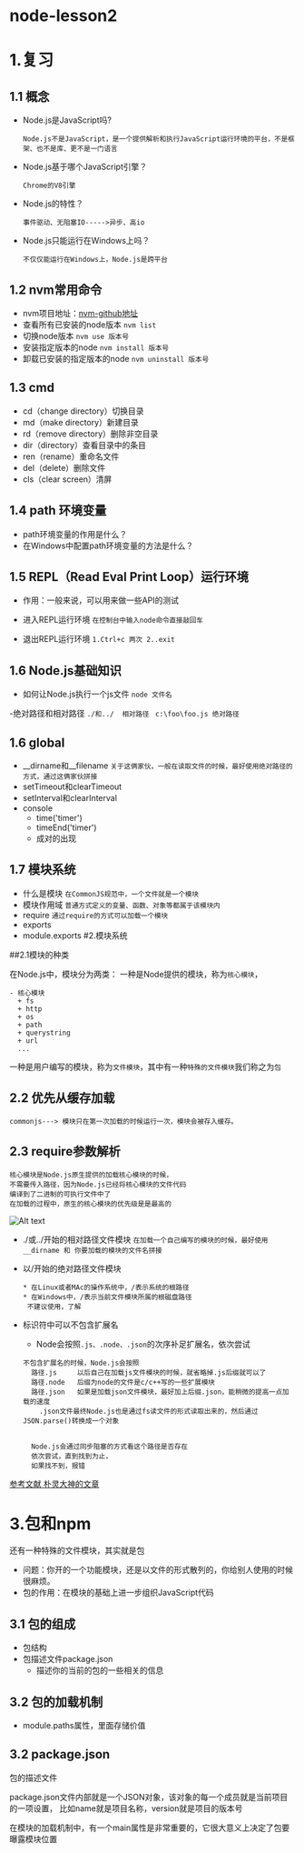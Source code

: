 # node-lesson2

# 1.复习

## 1.1 概念
- Node.js是JavaScript吗?

  `Node.js不是JavaScript，是一个提供解析和执行JavaScript运行环境的平台，不是框架、也不是库、更不是一门语言`
  
- Node.js基于哪个JavaScript引擎？

  `Chrome的V8引擎`
  
- Node.js的特性？

  `事件驱动、无阻塞IO----->异步、高io`
  
- Node.js只能运行在Windows上吗？

  `不仅仅能运行在Windows上，Node.js是跨平台`
  
## 1.2 nvm常用命令
- nvm项目地址：[nvm-github地址](https://github.com/coreybutler/nvm-windows)
- 查看所有已安装的node版本
``` nvm list ```
- 切换node版本
``` nvm use 版本号 ```
- 安装指定版本的node
``` nvm install 版本号 ```
- 卸载已安装的指定版本的node
``` nvm uninstall 版本号 ```

## 1.3 cmd
- cd（change directory）切换目录
- md（make directory）新建目录
- rd（remove directory）删除非空目录
- dir（directory）查看目录中的条目
- ren（rename）重命名文件
- del（delete）删除文件
- cls（clear screen）清屏

## 1.4 path 环境变量
- path环境变量的作用是什么？
- 在Windows中配置path环境变量的方法是什么？  

## 1.5 REPL（Read Eval Print Loop）运行环境

- 作用：一般来说，可以用来做一些API的测试

- 进入REPL运行环境
  `在控制台中输入node命令直接敲回车`
  
- 退出REPL运行环境
  ` 1.Ctrl+c 两次 2..exit `

## 1.6 Node.js基础知识
- 如何让Node.js执行一个js文件
  `node 文件名`

-绝对路径和相对路径
  `./和../  相对路径 `
  `c:\foo\foo.js 绝对路径 `


## 1.6 global
- __dirname和__filename
  ` 关于这俩家伙，一般在读取文件的时候，最好使用绝对路径的方式，通过这俩家伙拼接 `
- setTimeout和clearTimeout
- setInterval和clearInterval
- console
  + time('timer')
  + timeEnd('timer')
  + 成对的出现

## 1.7 模块系统
- 什么是模块
  ``` 在CommonJS规范中，一个文件就是一个模块 ```
- 模块作用域
  ``` 普通方式定义的变量、函数、对象等都属于该模块内 ```
- require
  ``` 通过require的方式可以加载一个模块 ```
- exports
- module.exports
#2.模块系统

##2.1模块的种类

在Node.js中，模块分为两类：
一种是Node提供的模块，称为`核心模块`，
```
- 核心模块
  + fs
  + http
  + os
  + path
  + querystring
  + url
  ...
```

一种是用户编写的模块，称为`文件模块`，其中有一种`特殊的文件模块`我们称之为`包`

## 2.2 优先从缓存加载

```
commonjs---> 模块只在第一次加载的时候运行一次，模块会被存入缓存。
```

## 2.3 require参数解析
  ```
  核心模块是Node.js原生提供的加载核心模块的时候，
  不需要传入路径，因为Node.js已经将核心模块的文件代码
  编译到了二进制的可执行文件中了
  在加载的过程中，原生的核心模块的优先级是是最高的
  ```
![Alt text](https://raw.githubusercontent.com/KingNigel/node-notes/master/lesson2/pic/image1.jpg)
- ./或../开始的相对路径文件模块
  ``` 在加载一个自己编写的模块的时候，最好使用__dirname 和 你要加载的模块的文件名拼接 ```
- 以/开始的绝对路径文件模块
  ```
  * 在Linux或者MAc的操作系统中，/表示系统的根路径
  * 在Windows中，/表示当前文件模块所属的根磁盘路径
   不建议使用，了解
  ```
- 标识符中可以不包含扩展名
  + Node会按照`.js、.node、.json`的次序补足扩展名，依次尝试


  ```
  不包含扩展名的时候，Node.js会按照
    路径.js     以后自己在加载js文件模块的时候，就省略掉.js后缀就可以了
    路径.node   后缀为node的文件是c/c++写的一些扩展模块
    路径.json   如果是加载json文件模块，最好加上后缀.json，能稍微的提高一点加载的速度
      .json文件最终Node.js也是通过fs读文件的形式读取出来的，然后通过JSON.parse()转换成一个对象


    Node.js会通过同步阻塞的方式看这个路径是否存在
    依次尝试，直到找到为止，
    如果找不到，报错
  ```
 
[参考文献 朴灵大神的文章](http://www.infoq.com/cn/articles/nodejs-module-mechanism/)
# 3.包和npm
还有一种特殊的文件模块，其实就是包
- 问题：你开的一个功能模块，还是以文件的形式散列的，你给别人使用的时候很麻烦。
- 包的作用：在模块的基础上进一步组织JavaScript代码

## 3.1 包的组成
- 包结构
- 包描述文件package.json
  + 描述你的当前的包的一些相关的信息

## 3.2 包的加载机制
- module.paths属性，里面存储价值

## 3.2 package.json

包的描述文件

package.json文件内部就是一个JSON对象，该对象的每一个成员就是当前项目的一项设置，
比如name就是项目名称，version就是项目的版本号

在模块的加载机制中，有一个main属性是非常重要的，它很大意义上决定了包要曝露模块位置
